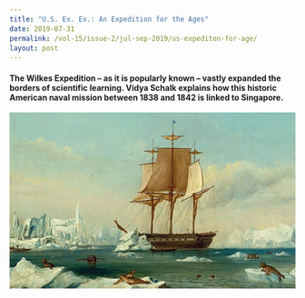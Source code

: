 ```yaml
---
title: "U.S. Ex. Ex.: An Expedition for the Ages"
date: 2019-07-31
permalink: /vol-15/issue-2/jul-sep-2019/us-expediton-for-age/
layout: post
---
```

#### The Wilkes Expedition – as it is popularly known – vastly expanded the borders of scientific learning. **Vidya Schalk** explains how this historic American naval mission between 1838 and 1842 is linked to Singapore. 

<img src="/images/Vol-15-issue-2/an-expedition-for-the-ages/Ex1.JPG">
<div style="background-color: white;"></i></div>

